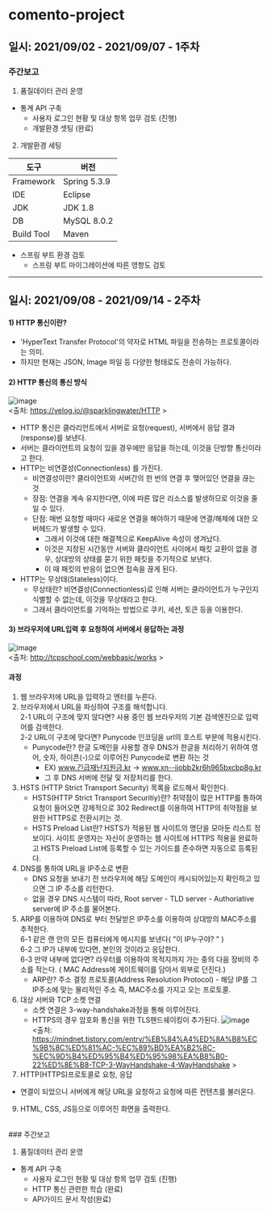 # comento-project
## 일시: 2021/09/02 - 2021/09/07 - 1주차

### 주간보고

1. 품질데이터 관리 운영
+ 통계 API 구축
  + 사용자 로그인 현황 및 대상 항목 업무 검토 (진행)
  + 개발환경 셋팅 (완료)

2. 개발환경 세팅

|도구|버전|
|--------|-------|
|Framework|Spring 5.3.9|
|IDE|Eclipse|
| JDK | JDK 1.8 |
| DB | MySQL 8.0.2 |
| Build Tool | Maven |

+ 스프링 부트 환경 검토
  + 스프링 부트 마이그레이션에 따른 영항도 검토

---
## 일시: 2021/09/08 - 2021/09/14 - 2주차

#### 1) HTTP 통신이란?
- 'HyperText Transfer Protocol'의 약자로 HTML 파일을 전송하는 프로토콜이라는 의미.
- 하지만 현재는 JSON, Image 파일 등 다양한 형태로도 전송이 가능하다.

#### 2) HTTP 통신의 통신 방식
![image](https://user-images.githubusercontent.com/56327398/133175585-31d4d425-6be7-414f-8089-9000af829946.png)<br>
<출처: https://velog.io/@sparklingwater/HTTP >

- HTTP 통신은 클라리언트에서 서버로 요청(request), 서버에서 응답 결과(response)를 보낸다. 
- 서버는 클라이언트의 요청이 있을 경우에만 응답을 하는데, 이것을 단방향 통신이라고 한다.
- HTTP는 비연결성(Connectionless) 를 가진다.
  - 비연결성이란? 클라이언트와 서버간의 한 번의 연결 후 맺어있던 연결을 끊는 것
  - 장점: 연결을 계속 유지한다면, 이에 따른 많은 리소스를 발생하므로 이것을 줄일 수 있다.
  - 단점: 매번 요청할 때마다 새로운 연결을 해야하기 때문에 연결/해제에 대한 오버헤드가 발생할 수 있다.
    - 그래서 이것에 대한 해결책으로 KeepAlive 속성이 생겨났다.
    - 이것은 지정된 시간동안 서버와 클라이언트 사이에서 패킷 교환이 없을 경우, 상대방의 상태를 묻기 위한 패킷을 주기적으로 보낸다.
    - 이 때 패킷의 반응이 없으면 접속을 끊게 된다.
- HTTP는 무상태(Stateless)이다.
  - 무상태란? 비연결성(Connectionless)로 인해 서버는 클라이언트가 누구인지 식별할 수 없는데, 이것을 무상태라고 한다.
  - 그래서 클라이언트를 기억하는 방법으로 쿠키, 세션, 토큰 등을 이용한다.

#### 3) 브라우저에 URL입력 후 요청하여 서버에서 응답하는 과정
![image](https://user-images.githubusercontent.com/56327398/133179831-6ba4a632-43dc-4961-8ee4-123800c0a7e5.png) <br>
<출처: http://tcpschool.com/webbasic/works >

#### 과정
1. 웹 브라우저에 URL을 입력하고 엔터를 누른다.
2. 브라우저에서 URL을 파싱하여 구조를 해석합니다.<br>
 2-1 URL이 구조에 맞지 않다면? 사용 중인 웹 브라우저의 기본 검색엔진으로 입력어를 검색한다.<br>
 2-2 URL이 구조에 맞다면? Punycode 인코딩을 url의 호스트 부분에 적용시킨다.
    * Punycode란? 한글 도메인을 사용할 경우 DNS가 한글을 처리하기 위하여 영어, 숫자, 하이픈(-)으로 이루어진 Punycode로 변환 하는 것<br>
      * EX) www.긴급재난지원금.kr -> www.xn--jjobb2kr6h965bxcbp8g.kr 
      * 그 후 DNS 서버에 전달 및 저장처리를 한다.
4. HSTS (HTTP Strict Transport Security) 목록을 로드해서 확인한다.
    * HSTS(HTTP Strict Transport Securitiy)란? 취약점이 많은 HTTP를 통하여 요청이 들어오면 강제적으로 302 Redirect를 이용하여 HTTP의 취약점을 보완한 HTTPS로 전환시키는 것.
    * HSTS Preload List란? HSTS가 적용된 웹 사이트의 명단을 모아둔 리스트 정보이다. 사이트 운영자는 자신이 운영하는 웹 사이트에 HTTPS 적용을 완료하고 HSTS Preload List에 등록할 수 있는 가이드를 준수하면 자동으로 등록된다.
5. DNS를 통하여 URL을 IP주소로 변환
    * DNS 요청을 보내기 전 브라우저에 해당 도메인이 캐시되어있는지 확인하고 있으면 그 IP 주소를 리턴한다.
    * 없을 경우 DNS 시스템이 따라, Root server - TLD server - Authoriative server에 IP 주소를 물어본다.
6. ARP를 이용하여 DNS로 부터 전달받은 IP주소를 이용하여 상대방의 MAC주소를 추적한다.<br>
  6-1 같은 랜 안의 모든 컴퓨터에게 메시지를 보낸다( "이 IP누구야? " )<br>
  6-2 그 IP가 내부에 있다면, 본인의 것이라고 응답한다.<br>
  6-3 만약 내부에 없다면? 라우터를 이용하여 목적지까지 가는 중의 다음 장비의 주소를 적는다. ( MAC Address에 게이트웨이를 담아서 외부로 던진다.)
    * ARP란? 주소 결정 프로토콜(Address Resolution Protocol) - 해당 IP를 그 IP주소에 맞는 물리적인 주소 즉, MAC주소를 가지고 오는 프로토콜.
7. 대상 서버와 TCP 소켓 연결
    * 소켓 연결은 3-way-handshake과정을 통해 이루어진다.
    * HTTPS의 경우 암호화 통신을 위한 TLS핸드쉐이킹이 추가된다.
    ![image](https://user-images.githubusercontent.com/56327398/133185561-34884fd6-2a1e-4009-9b81-7d06f8c2dd29.png) <br>
    <출처: https://mindnet.tistory.com/entry/%EB%84%A4%ED%8A%B8%EC%9B%8C%ED%81%AC-%EC%89%BD%EA%B2%8C-%EC%9D%B4%ED%95%B4%ED%95%98%EA%B8%B0-22%ED%8E%B8-TCP-3-WayHandshake-4-WayHandshake >
8. HTTP(HTTPS)프로토콜로 요청, 응답
  * 연결이 되었으니 서버에게 해당 URL을 요청하고 요청에 따른 컨텐츠를 불러온다.
9. HTML, CSS, JS등으로 이루어진 화면을 출력한다.
<br>
### 주간보고

1. 품질데이터 관리 운영
+ 통계 API 구축
  + 사용자 로그인 현황 및 대상 항목 업무 검토 (진행)
  + HTTP 통신 관련한 학습 (완료)
  + API가이드 문서 작성(완료)
